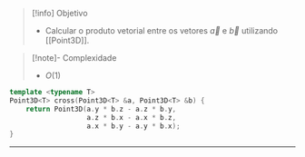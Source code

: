 > [!info] Objetivo
> - Calcular o produto vetorial entre os vetores $\vec{a}$ e $\vec{b}$ utilizando [[Point3D]].

> [!note]- Complexidade
> - $O(1)$

```cpp
template <typename T>
Point3D<T> cross(Point3D<T> &a, Point3D<T> &b) {
    return Point3D(a.y * b.z - a.z * b.y,
                   a.z * b.x - a.x * b.z,
                   a.x * b.y - a.y * b.x);
}
```

---